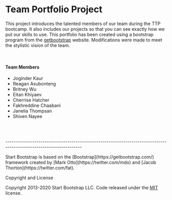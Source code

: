 <h1>Team Portfolio Project</h1>
<p>This project introduces the talented members of our team during the TTP bootcamp. It also includes our projects so that you can see exactly how we put our skills to use. This portfolio has been created using a bootstrap program from the <a href="https://getbootstrap.com/">getbootstrap</a> website. Modifications were made to meet the stylistic vision of the team.</p>
<br/>
<h4>Team Members</h4>
<ul>
    <li>Joginder Kaur</li>
    <li>Reagan Asubonteng</li>
    <li>Britney Wu</li>
    <li>Eitan Khiyaev</li>
    <li>Cherrise Hatcher</li>
    <li>Fakhreddine Chaabani</li> 
    <li>Janelia Thompsan</li>
    <li>Shiven Nayee</li>
</ul>
<br/><br/>
<p> -------------------------------------------------------------------------------------------------------------------</p>
<footer>Start Bootstrap is based on the [Bootstrap](https://getbootstrap.com/) framework created by [Mark Otto](https://twitter.com/mdo) and [Jacob Thorton](https://twitter.com/fat).

Copyright and License

Copyright 2013-2020 Start Bootstrap LLC. Code released under the [MIT](https://github.com/StartBootstrap/startbootstrap-grayscale/blob/gh-pages/LICENSE) license.</footer>
